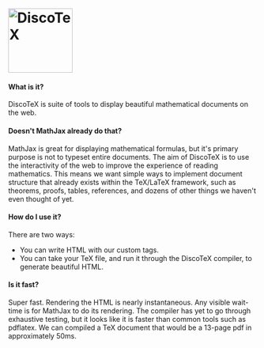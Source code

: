 # [<img src="https://disco-tex.github.io/DiscoTeX/logo.png" width="130" alt="DiscoTeX">](https://disco-tex.github.io/DiscoTeX/)

#### What is it?
DiscoTeX is suite of tools to display beautiful mathematical documents on the web.
#### Doesn't MathJax already do that?
MathJax is great for displaying mathematical formulas, but it's primary purpose is not to typeset entire documents. The aim of DiscoTeX is to use the interactivity of the web to improve the experience of reading mathematics. This means we want simple ways to implement document structure that already exists within the TeX/LaTeX framework, such as theorems, proofs, tables, references, and dozens of other things we haven't even thought of yet.
#### How do I use it?
There are two ways:
* You can write HTML with our custom tags.
* You can take your TeX file, and run it through the DiscoTeX compiler, to generate beautiful HTML.

#### Is it fast?
Super fast.
Rendering the HTML is nearly instantaneous. Any visible wait-time is for MathJax to do its rendering.
The compiler has yet to go through exhaustive testing, but it looks like it is faster than common tools such as pdflatex.
We can compiled a TeX document that would be a 13-page pdf in approximately 50ms.
